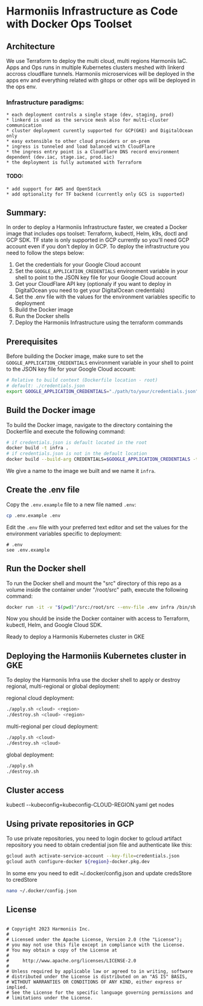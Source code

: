 # Harmoniis Infrastructure as Code with Docker Ops Toolset

## Architecture

We use Terraform to deploy the multi cloud, multi regions Harmoniis IaC. Apps and Ops runs in multiple Kubernetes clusters meshed with linkerd accross cloudflare tunnels. Harmoniis microservices will be deployed in the apps env and everything related with gitops or other ops will be deployed in the ops env.

### Infrastructure paradigms:
    * each deployment controls a single stage (dev, staging, prod)
    * linkerd is used as the service mesh also for multi-cluster communication
    * cluster deployment curently supported for GCP(GKE) and DigitalOcean only
    * easy extensible to other cloud providers or on-prem
    * ingress is tunneled and load balanced with CloudFlare
    * the ingress entry point is a CloudFlare DNS record environment dependent (dev.iac, stage.iac, prod.iac)
    * the deployment is fully automated with Terraform

#### TODO:
    * add support for AWS and OpenStack
    * add optionality for TF backend (currently only GCS is supported) 

## Summary: 
In order to deploy a Harmoniis Infrastructure faster, we created a Docker image that includes ops toolset: Terraform, kubectl, Helm, k9s, doctl and GCP SDK. TF state is only supported in GCP currently so you'll need GCP account even if you don't deploy in GCP. To deploy the infrastructure you need to follow the steps below:

1. Get the credentials for your Google Cloud account
2. Set the `GOOGLE_APPLICATION_CREDENTIALS` environment variable in your shell to point to the JSON key file for your Google Cloud account
3. Get your CloudFlare API key (optionaly if you want to deploy in DigitalOcean you need to get your DigitalOcean credentials)
4. Set the .env file with the values for the environment variables specific to deployment
5. Build the Docker image
6. Run the Docker shells
7. Deploy the Harmoniis Infrastructure using the terraform commands

## Prerequisites

Before building the Docker image, make sure to set the `GOOGLE_APPLICATION_CREDENTIALS` environment variable in your shell to point to the JSON key file for your Google Cloud account:

```bash
# Relative to build context (Dockerfile location - root)
# default: ./credentials.json
export GOOGLE_APPLICATION_CREDENTIALS="./path/to/your/credentials.json" 


```

## Build the Docker image

To build the Docker image, navigate to the directory containing the Dockerfile and execute the following command:

```bash
# if credentials.json is default located in the root
docker build -t infra .
# if credentials.json is not in the default location
docker build --build-arg CREDENTIALS=$GOOGLE_APPLICATION_CREDENTIALS -t infra .

```

We give a name to the image we built and we name it  `infra`.

## Create the .env file

Copy the `.env.example` file to a new file named `.env`:

```bash
cp .env.example .env
```

Edit the `.env` file with your preferred text editor and set the values for the environment variables specific to deployment:

```
# .env
see .env.example
```

## Run the Docker shell

To run the Docker shell and mount the "src" directory of this repo as a volume inside the container under "/root/src" path, execute the following command:

```bash
docker run -it -v "$(pwd)"/src:/root/src --env-file .env infra /bin/sh 
```


Now you should be inside the Docker container with access to Terraform, kubectl, Helm, and Google Cloud SDK.

Ready to deploy a Harmoniis Kubernetes cluster in GKE

## Deploying the Harmoniis Kubernetes cluster in GKE

To deploy the Harmoniis Infra use the docker shell to apply or destroy regional, multi-regional or global deployment:

regional cloud deployment:

```bash
./apply.sh <cloud> <region>
./destroy.sh <cloud> <region>
```

multi-regional per cloud deployment:

```bash
./apply.sh <cloud>
./destroy.sh <cloud>
```

global deployment:

```bash
./apply.sh
./destroy.sh
```


## Cluster access
kubectl --kubeconfig=kubeconfig-CLOUD-REGION.yaml get nodes



## Using private repositories in GCP

To use private repositories, you need to login docker to gcloud artifact repository you need to obtain credential json file and authenticate like this:

```bash
gcloud auth activate-service-account --key-file=credentials.json
gcloud auth configure-docker ${region}-docker.pkg.dev
```

In some env you need to edit ~/.docker/config.json and update credsStore to credStore
```bash
nano ~/.docker/config.json
```
## License

```

# Copyright 2023 Harmoniis Inc.
# 
# Licensed under the Apache License, Version 2.0 (the "License");
# you may not use this file except in compliance with the License.
# You may obtain a copy of the License at
# 
#     http://www.apache.org/licenses/LICENSE-2.0
# 
# Unless required by applicable law or agreed to in writing, software
# distributed under the License is distributed on an "AS IS" BASIS,
# WITHOUT WARRANTIES OR CONDITIONS OF ANY KIND, either express or implied.
# See the License for the specific language governing permissions and
# limitations under the License.
```